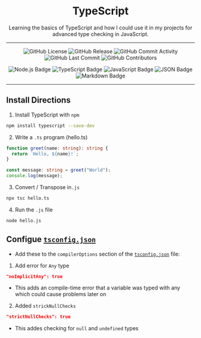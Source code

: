 <h1 align="center">TypeScript</h1>
<p align="center">Learning the basics of TypeScript and how I could use it in my projects for advanced type checking in JavaScript.</p>

---

<p align="center">
  <img src="https://img.shields.io/github/license/kscardinal/TypeScript?style=flat&logo=git&logoColor=white&color=0080ff" alt="GitHub License">
  <img src="https://img.shields.io/github/v/release/kscardinal/TypeScript?style=flat&logo=git&logoColor=white&color=0080ff" alt="GitHub Release">
  <img src="https://img.shields.io/github/commit-activity/t/kscardinal/TypeScript?style=flat&logo=git&logoColor=white&color=0080ff" alt="GitHub Commit Activity">
  <img src="https://img.shields.io/github/last-commit/kscardinal/TypeScript?style=flat&logo=git&logoColor=white&color=0080ff" alt="GitHub Last Commit">
  <img src="https://img.shields.io/github/contributors/kscardinal/TypeScript?style=flat&logo=git&logoColor=white&color=0080ff" alt="GitHub Contributors">
</p>
<div align="center">
  <img src="https://img.shields.io/badge/node.js-5FA04E.svg?style=flat&logo=node.js&logoColor=white" alt="Node.js Badge">
  <img src="https://img.shields.io/badge/TypeScript-3178C6.svg?style=flat&logo=TypeScript&logoColor=white" alt="TypeScript Badge">
  <img src="https://img.shields.io/badge/JavaScript-F7DF1E.svg?style=flat&logo=JavaScript&logoColor=white" alt="JavaScript Badge">
  <img src="https://img.shields.io/badge/json-222222.svg?style=flat&logo=json&logoColor=white" alt="JSON Badge">
  <img src="https://img.shields.io/badge/Markdown-222222.svg?style=flat&logo=Markdown&logoColor=white" alt="Markdown Badge">
</div>

---


## Install Directions

1. Install TypeScript with `npm`
``` bash
npm install typescript --save-dev
```

2. Write a `.ts` program (hello.ts)
``` ts
function greet(name: string): string {
  return `Hello, ${name}!`;
}

const message: string = greet("World");
console.log(message);
```

3. Convert / Transpose in`.js`
``` bash
npx tsc hello.ts
```

4. Run the `.js` file
``` bash
node hello.js
```


## Configue [`tsconfig.json`](tsconfig.json)

- Add these to the `compilerOptions` section of the [`tsconfig.json`](tsconfig.json) file:

1. Add error for `Any` type
``` json
"noImplicitAny": true
```
- This adds an compile-time error that a variable was typed with any which could cause problems later on

2. Added `strickNullChecks`
``` json
"strictNullChecks": true
```
- This addes checking for `null` and `undefined` types
